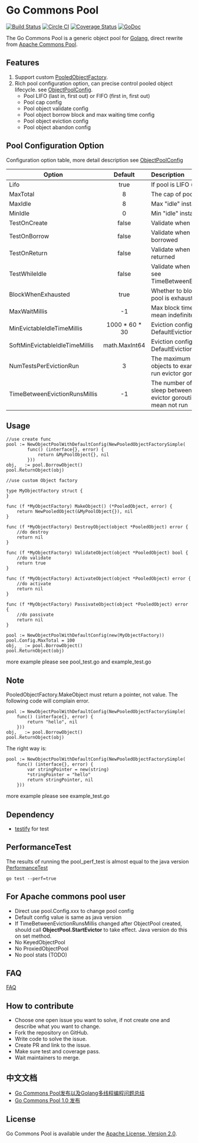 Go Commons Pool
=====

[![Build Status](https://travis-ci.org/jolestar/go-commons-pool.svg?branch=master)](https://travis-ci.org/jolestar/go-commons-pool)
[![Circle CI](https://circleci.com/gh/jolestar/go-commons-pool.svg?style=svg)](https://circleci.com/gh/jolestar/go-commons-pool)
[![Coverage Status](https://coveralls.io/repos/jolestar/go-commons-pool/badge.svg?branch=master&service=github&_day=201606)](https://coveralls.io/github/jolestar/go-commons-pool?branch=master)
[![GoDoc](http://godoc.org/github.com/jolestar/go-commons-pool?status.svg)](http://godoc.org/github.com/jolestar/go-commons-pool)

The Go Commons Pool is a generic object pool for [Golang](http://golang.org/), direct rewrite from [Apache Commons Pool](https://commons.apache.org/proper/commons-pool/).


Features
-------
1. Support custom [PooledObjectFactory](https://godoc.org/github.com/jolestar/go-commons-pool#PooledObjectFactory).
1. Rich pool configuration option, can precise control pooled object lifecycle. see [ObjectPoolConfig](https://godoc.org/github.com/jolestar/go-commons-pool#ObjectPoolConfig).
	* Pool LIFO (last in, first out) or FIFO (first in, first out) 
	* Pool cap config
	* Pool object validate config
	* Pool object borrow block and max waiting time config
	* Pool object eviction config
	* Pool object abandon config

Pool Configuration Option
-------

Configuration option table, more detail description see [ObjectPoolConfig](https://godoc.org/github.com/jolestar/go-commons-pool#ObjectPoolConfig)

| Option                        | Default        | Description  |
| ------------------------------|:--------------:| :------------|
| Lifo                          | true           |If pool is LIFO (last in, first out)|
| MaxTotal                      | 8              |The cap of pool|
| MaxIdle                       | 8              |Max "idle" instances in the pool |
| MinIdle                       | 0              |Min "idle" instances in the pool |
| TestOnCreate                  | false          |Validate when object is created|
| TestOnBorrow                  | false          |Validate when object is borrowed|
| TestOnReturn                  | false          |Validate when object is returned|
| TestWhileIdle                 | false          |Validate when object is idle, see TimeBetweenEvictionRunsMillis |
| BlockWhenExhausted            | true           |Whether to block when the pool is exhausted  |
| MaxWaitMillis                 | -1             |Max block time, less than 0 mean indefinitely|
| MinEvictableIdleTimeMillis    | 1000 * 60 * 30 |Eviction configuration,see DefaultEvictionPolicy |
| SoftMinEvictableIdleTimeMillis| math.MaxInt64  |Eviction configuration,see DefaultEvictionPolicy  |
| NumTestsPerEvictionRun        | 3              |The maximum number of objects to examine during each run evictor goroutine |
| TimeBetweenEvictionRunsMillis | -1             |The number of milliseconds to sleep between runs of the evictor goroutine, less than 0 mean not run |


Usage
-------

    //use create func
    pool := NewObjectPoolWithDefaultConfig(NewPooledObjectFactorySimple(
    		func() (interface{}, error) {
    			return &MyPoolObject{}, nil
    		}))
    obj, _ := pool.BorrowObject()
    pool.ReturnObject(obj)
    	
    //use custom Object factory
    
    type MyObjectFactory struct {
    }
    
    func (f *MyObjectFactory) MakeObject() (*PooledObject, error) {
    	return NewPooledObject(&MyPoolObject{}), nil
    }
    
    func (f *MyObjectFactory) DestroyObject(object *PooledObject) error {
    	//do destroy
    	return nil
    }
    
    func (f *MyObjectFactory) ValidateObject(object *PooledObject) bool {
    	//do validate
    	return true
    }
    
    func (f *MyObjectFactory) ActivateObject(object *PooledObject) error {
    	//do activate
    	return nil
    }
    
    func (f *MyObjectFactory) PassivateObject(object *PooledObject) error {
    	//do passivate
    	return nil
    }
    
    pool := NewObjectPoolWithDefaultConfig(new(MyObjectFactory))
    pool.Config.MaxTotal = 100
    obj, _ := pool.BorrowObject()
    pool.ReturnObject(obj)

more example please see pool_test.go and example_test.go

Note
-------
PooledObjectFactory.MakeObject must return a pointer, not value.
The following code will complain error. 

	pool := NewObjectPoolWithDefaultConfig(NewPooledObjectFactorySimple(
		func() (interface{}, error) {
			return "hello", nil
		}))
	obj, _ := pool.BorrowObject()
	pool.ReturnObject(obj)

The right way is:

	pool := NewObjectPoolWithDefaultConfig(NewPooledObjectFactorySimple(
		func() (interface{}, error) {
			var stringPointer = new(string)
			*stringPointer = "hello"
			return stringPointer, nil
		}))

more example please see example_test.go

Dependency
-------
* [testify](https://github.com/stretchr/testify) for test

PerformanceTest
-------
The results of running the pool_perf_test is almost equal to the java version [PerformanceTest](https://github.com/apache/commons-pool/blob/trunk/src/test/java/org/apache/commons/pool2/performance/PerformanceTest.java)
    
    go test --perf=true

For Apache commons pool user
-------
* Direct use pool.Config.xxx to change pool config
* Default config value is same as java version
* If TimeBetweenEvictionRunsMillis changed after ObjectPool created, should call  **ObjectPool.StartEvictor** to take effect. Java version do this on set method.
* No KeyedObjectPool
* No ProxiedObjectPool
* No pool stats (TODO)

FAQ
-------
[FAQ](https://github.com/jolestar/go-commons-pool/wiki/FAQ)

How to contribute
-------
* Choose one open issue you want to solve, if not create one and describe what you want to change.
* Fork the repository on GitHub.
* Write code to solve the issue.
* Create PR and link to the issue.
* Make sure test and coverage pass.
* Wait maintainers to merge.

中文文档
-------
* [Go Commons Pool发布以及Golang多线程编程问题总结](http://jolestar.com/go-commons-pool-and-go-concurrent/)
* [Go Commons Pool 1.0 发布](http://jolestar.com/go-commons-pool-v1-release/)


License
-------

Go Commons Pool is available under the [Apache License, Version 2.0](http://www.apache.org/licenses/LICENSE-2.0.html).
